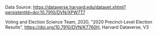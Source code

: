 Data Source: https://dataverse.harvard.edu/dataset.xhtml?persistentId=doi:10.7910/DVN/XPW7T7

Voting and Election Science Team, 2020, "2020 Precinct-Level Election Results", https://doi.org/10.7910/DVN/K7760H, Harvard Dataverse, V3
